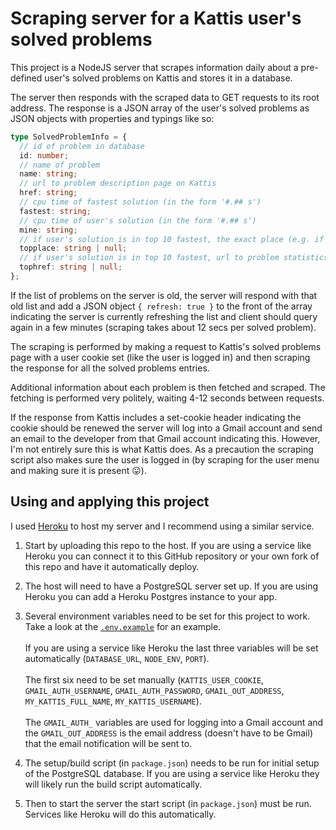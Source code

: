 # Scraping server for a Kattis user's solved problems

This project is a NodeJS server that scrapes information daily about a pre-defined user's solved problems on Kattis and stores it in a database.

The server then responds with the scraped data to GET requests to its root address. The response is a JSON array of the user's solved problems as JSON objects with properties and typings like so:

```typescript
type SolvedProblemInfo = {
  // id of problem in database
  id: number;
  // name of problem
  name: string;
  // url to problem description page on Kattis
  href: string;
  // cpu time of fastest solution (in the form '#.## s')
  fastest: string;
  // cpu time of user's solution (in the form '#.## s')
  mine: string;
  // if user's solution is in top 10 fastest, the exact place (e.g. if 5th fastest this would be '5')
  topplace: string | null;
  // if user's solution is in top 10 fastest, url to problem statistics page on Kattis
  tophref: string | null;
};
```

If the list of problems on the server is old, the server will respond with that old list and add a JSON object `{ refresh: true }` to the front of the array indicating the server is currently refreshing the list and client should query again in a few minutes (scraping takes about 12 secs per solved problem).

The scraping is performed by making a request to Kattis's solved problems page with a user cookie set (like the user is logged in) and then scraping the response for all the solved problems entries.

Additional information about each problem is then fetched and scraped. The fetching is performed very politely, waiting 4-12 seconds between requests.

If the response from Kattis includes a set-cookie header indicating the cookie should be renewed the server will log into a Gmail account and send an email to the developer from that Gmail account indicating this. However, I'm not entirely sure this is what Kattis does. As a precaution the scraping script also makes sure the user is logged in (by scraping for the user menu and making sure it is present 😛).

## Using and applying this project

I used [Heroku](https://heroku.com) to host my server and I recommend using a similar service.

1. Start by uploading this repo to the host. If you are using a service like Heroku you can connect it to this GitHub repository or your own fork of this repo and have it automatically deploy.

2. The host will need to have a PostgreSQL server set up. If you are using Heroku you can add a Heroku Postgres instance to your app.

3. Several environment variables need to be set for this project to work. Take a look at the [`.env.example`](https://github.com/sveinnthorarins/scrape-server-kattis-solved-problems/blob/main/.env.example) for an example.<br><br>If you are using a service like Heroku the last three variables will be set automatically (`DATABASE_URL`, `NODE_ENV`, `PORT`).<br><br>The first six need to be set manually (`KATTIS_USER_COOKIE`, `GMAIL_AUTH_USERNAME`, `GMAIL_AUTH_PASSWORD`, `GMAIL_OUT_ADDRESS`, `MY_KATTIS_FULL_NAME`, `MY_KATTIS_USERNAME`).<br><br>The `GMAIL_AUTH_` variables are used for logging into a Gmail account and the `GMAIL_OUT_ADDRESS` is the email address (doesn't have to be Gmail) that the email notification will be sent to.

4. The setup/build script (in `package.json`) needs to be run for initial setup of the PostgreSQL database. If you are using a service like Heroku they will likely run the build script automatically.

5. Then to start the server the start script (in `package.json`) must be run. Services like Heroku will do this automatically.

